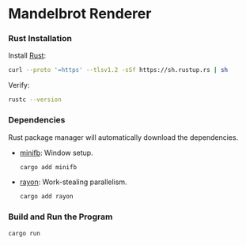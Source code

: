 # Mandelbrot Renderer

### Rust Installation

Install [Rust](https://rustup.rs/):

```bash
curl --proto '=https' --tlsv1.2 -sSf https://sh.rustup.rs | sh
```

Verify:

```bash
rustc --version
```

### Dependencies

Rust package manager will automatically download the dependencies.

- [minifb](https://crates.io/crates/minifb): Window setup.
  ```bash
  cargo add minifb
  ```
- [rayon](https://crates.io/crates/rayon): Work-stealing parallelism.
  ```bash
  cargo add rayon
  ```

### Build and Run the Program

```bash
cargo run
```
